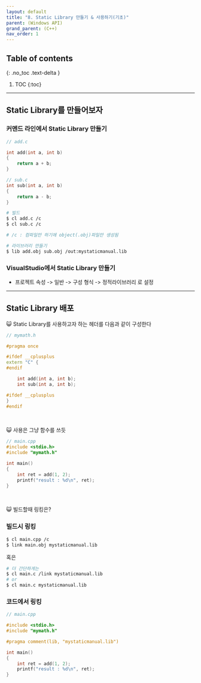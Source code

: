 ```yaml
---
layout: default
title: "8. Static Library 만들기 & 사용하기(기초)"
parent: (Windows API)
grand_parent: (C++)
nav_order: 1
---
```


## Table of contents
{: .no_toc .text-delta }

1. TOC
{:toc}

---

## Static Library를 만들어보자

### 커멘드 라인에서 Static Library 만들기

```cpp
// add.c

int add(int a, int b)
{
    return a + b;
}
```

```cpp
// sub.c
int sub(int a, int b)
{
    return a - b;
}
```

```bash
# 빌드
$ cl add.c /c
$ cl sub.c /c

# /c : 컴파일만 하기에 object(.obj)파일만 생성됨
```

```bash
# 라이브러리 만들기
$ lib add.obj sub.obj /out:mystaticmanual.lib
```

### VisualStudio에서 Static Library 만들기

* 프로젝트 속성 -> 일반 -> 구성 형식 -> 정적라이브러리 로 설정

---

## Static Library 배포

😺 Static Library를 사용하고자 하는 헤더를 다음과 같이 구성한다

```cpp
// mymath.h

#pragma once

#ifdef __cplusplus
extern "C" {
#endif

    int add(int a, int b);
    int sub(int a, int b);

#ifdef __cplusplus
}
#endif
```

<Br>

😺 사용은 그냥 함수를 쓰듯

```cpp
// main.cpp
#include <stdio.h>
#include "mymath.h"

int main()
{
    int ret = add(1, 2);
    printf("result : %d\n", ret);
}
```

<br>

😺 빌드할때 링킹은?

### 빌드시 링킹

```bash
$ cl main.cpp /c
$ link main.obj mystaticmanual.lib
```

혹은

```bash
# 더 간단하게는 
$ cl main.c /link mystaticmanual.lib
# or
$ cl main.c mystaticmanual.lib
```

### 코드에서 링킹

```cpp
// main.cpp

#include <stdio.h>
#include "mymath.h"

#pragma comment(lib, "mystaticmanual.lib")

int main()
{
    int ret = add(1, 2);
    printf("result : %d\n", ret);
}
```